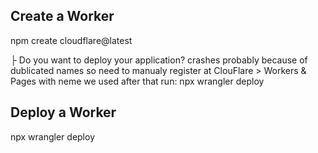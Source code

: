 ## Create a Worker
npm create cloudflare@latest


├ Do you want to deploy your application?
crashes probably because of dublicated names
so need to manualy register at ClouFlare > Workers & Pages with neme we used
after that run: npx wrangler deploy


## Deploy a Worker
npx wrangler deploy